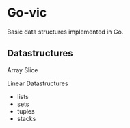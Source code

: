 # Go-vic

Basic data structures implemented in Go.

## Datastructures
Array
Slice

Linear Datastructures
- lists
- sets
- tuples
- stacks